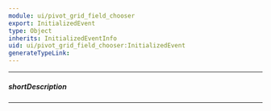 ```yaml
---
module: ui/pivot_grid_field_chooser
export: InitializedEvent
type: Object
inherits: InitializedEventInfo
uid: ui/pivot_grid_field_chooser:InitializedEvent
generateTypeLink: 
---
```

---
##### shortDescription
<!-- Description goes here -->

---
<!-- Description goes here -->